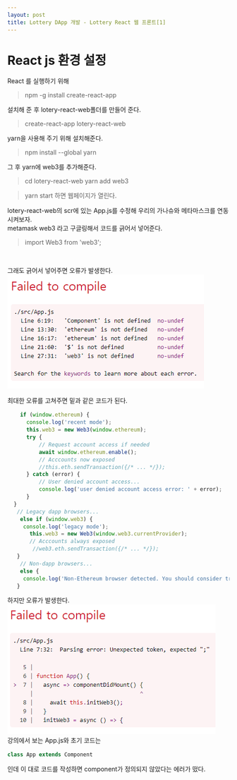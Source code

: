 ```yaml
---
layout: post
title: Lottery DApp 개발 - Lottery React 웹 프론트[1]
---
```

# React js 환경 설정

React 를 실행하기 위해 
> npm -g install create-react-app


설치해 준 후 lotery-react-web폴더를 만들어 준다.
> create-react-app lotery-react-web

yarn을 사용해 주기 위해 설치해준다.
> npm install --global yarn

그 후 yarn에 web3를 추가해준다.
> cd lotery-react-web
> yarn add web3


> yarn start
하면 웹페이지가 열린다.

lotery-react-web의 scr에 있는 App.js를 수정해 우리의 가나슈와 메타마스크를 연동시켜보자.<br/>
metamask web3 라고 구글링해서  코드를 긁어서 넣어준다. 
> import Web3 from 'web3';
<br/>

그래도 긁어서 넣어주면 오류가 발생한다.<br/>
<img src="/assets/images/4-20_7.PNG"><br/>

최대한 오류를 고쳐주면 밑과 같은 코드가 된다.

```javascript
    if (window.ethereum) {
      console.log('recent mode');
      this.web3 = new Web3(window.ethereum);
      try {
          // Request account access if needed
          await window.ethereum.enable();
          // Acccounts now exposed
          //this.eth.sendTransaction({/* ... */});
      } catch (error) {
          // User denied account access...
          console.log('user denied account access error: ' + error);
      }
  }
   // Legacy dapp browsers...
    else if (window.web3) {
     console.log('legacy mode');
       this.web3 = new Web3(window.web3.currentProvider);
       // Acccounts always exposed
        //web3.eth.sendTransaction({/* ... */});
   }
    // Non-dapp browsers...
    else {
     console.log('Non-Ethereum browser detected. You should consider trying MetaMask!');
   }
```

하지만 오류가 발생한다.<br/>
<img src="/assets/images/4-20_9.PNG"><br/>
강의에서 보는 App.js와 초기 코드는
```javascript
class App extends Component
```
인데 이 대로 코드를 작성하면 component가 정의되지 않았다는 에러가 떴다.
